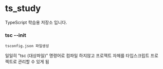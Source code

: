 # ts_study
TypeScript 학습용 저장소 입니다.

### tsc --init
```
tsconfig.json 파일생성
```
일일히 "tsc (대상파일)" 명령어로 컴파일 하지않고 프로젝트 자체를 타입스크립트 프로젝트로 관리할 수 있게 됨